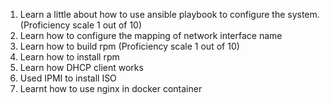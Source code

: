 1. Learn a little about how to use ansible playbook to configure the system. (Proficiency scale 1 out of 10)
2. Learn how to configure the mapping of network interface name
3. Learn how to build rpm (Proficiency scale 1 out of 10) 
4. Learn how to install rpm 
5. Learn how DHCP client works
6. Used IPMI to install ISO
7. Learnt how to use nginx in docker container
